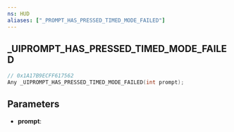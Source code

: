 ```yaml
---
ns: HUD
aliases: ["_PROMPT_HAS_PRESSED_TIMED_MODE_FAILED"]
---
```

## _UIPROMPT_HAS_PRESSED_TIMED_MODE_FAILED

```c
// 0x1A17B9ECFF617562
Any _UIPROMPT_HAS_PRESSED_TIMED_MODE_FAILED(int prompt);
```

## Parameters
* **prompt**:
